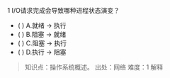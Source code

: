 1
I/O请求完成会导致哪种进程状态演变？
- ( ) A.就绪 → 执行 
- ( ) B.阻塞 → 就绪 
- ( ) C.阻塞 → 执行 
- ( ) D.执行 → 阻塞

> 知识点：操作系统概述。
> 出处：网络
> 难度：1
> 解释
